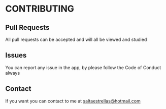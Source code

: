 # CONTRIBUTING #
## Pull Requests ##
All pull requests can be accepted and will all be viewed and studied

## Issues ##
You can report any issue in the app, by please follow the Code of Conduct always

## Contact ##
If you want you can contact to me at [saltaestrellas@hotmail.com](mailto:saltaestrellas@hotmail.com)
